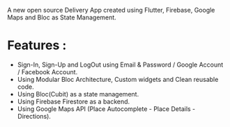 A new open source Delivery App created using Flutter, Firebase, Google Maps and Bloc as State Management.

# Features :

* Sign-In, Sign-Up and LogOut using Email & Password / Google Account / Facebook Account.
* Using Modular Bloc Architecture, Custom widgets and Clean reusable code.
* Using Bloc(Cubit) as a state management.
* Using Firebase Firestore as a backend.
* Using Google Maps API (Place Autocomplete - Place Details - Directions).
